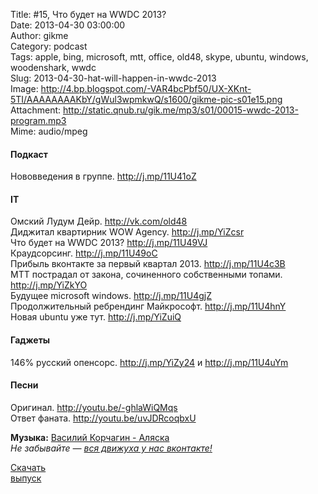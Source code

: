 Title: #15, Что будет на WWDC 2013?  
Date: 2013-04-30 03:00:00  
Author: gikme  
Category: podcast  
Tags: apple, bing, microsoft, mtt, office, old48, skype, ubuntu, windows, woodenshark, wwdc  
Slug: 2013-04-30-hat-will-happen-in-wwdc-2013  
Image: http://4.bp.blogspot.com/-VAR4bcPbf50/UX-XKnt-5TI/AAAAAAAAKbY/gWul3wpmkwQ/s1600/gikme-pic-s01e15.png  
Attachment: http://static.qnub.ru/gik.me/mp3/s01/00015-wwdc-2013-program.mp3  
Mime: audio/mpeg

#### Подкаст

Нововведения в группе. <http://j.mp/11U41oZ>

#### IT

Омский Лудум Дейр. <http://vk.com/old48>  
Диджитал квартирник WOW Agency. <http://j.mp/YiZcsr>  
Что будет на WWDC 2013? <http://j.mp/11U49VJ>  
Краудсорсинг. <http://j.mp/11U49oC>  
Прибыль вконтакте за первый квартал 2013. <http://j.mp/11U4c3B>  
МТТ пострадал от закона, сочиненного собственными топами.  
<http://j.mp/YiZkYO>  
Будущее microsoft windows. <http://j.mp/11U4gjZ>  
Продолжительный ребрендинг Майкрософт. <http://j.mp/11U4hnY>  
Новая ubuntu уже тут. <http://j.mp/YiZuiQ>

#### Гаджеты

146% русский опенсорс. <http://j.mp/YiZy24> и <http://j.mp/11U4uYm>

#### Песни

Оригинал. <http://youtu.be/-ghlaWiQMqs>  
Ответ фаната. <http://youtu.be/uvJDRcoqbxU>

**Музыка:** [Василий Корчагин - Аляска](http://vk.com/bacc3)  
*Не забывайте — [вся движуха у нас вконтакте!](http://vk.com/gikme)*

[Скачать  
выпуск](http://static.qnub.ru/gik.me/mp3/s01/00015-wwdc-2013-program.mp3)

